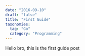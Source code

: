 ```yaml
---
date: "2016-09-10"
draft: "false"
title: "First Guide"
taxonomies:
  tag: "Go"
  category: "Programming"
---
```


Hello bro, this is the first guide post

